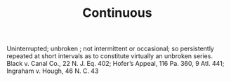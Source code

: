 ---
title: Continuous
letter: C
permalink: "/definitions/bld-continuous.html"
body: Uninterrupted; unbroken ; not intermittent or occasional; so persistently repeated
  at short intervals as to constitute virtually an unbroken series. Black v. Canal
  Co., 22 N. J. Eq. 402; Hofer’s Appeal, 116 Pa. 360, 9 Atl. 441; Ingraham v. Hough,
  46 N. C. 43
published_at: '2018-07-07'
source: Black's Law Dictionary 2nd Ed (1910)
layout: post
---